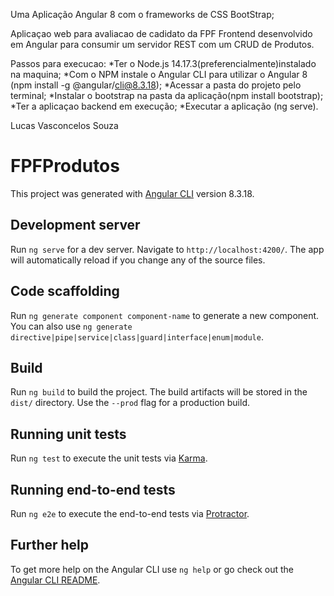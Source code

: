 Uma Aplicação Angular 8 com o frameworks de CSS BootStrap;

Aplicaçao web para avaliacao de cadidato da FPF Frontend desenvolvido em Angular para consumir um servidor REST com um CRUD de Produtos.

Passos para execucao:
*Ter o Node.js 14.17.3(preferencialmente)instalado na maquina;
*Com o NPM instale o Angular CLI para utilizar o Angular 8 (npm install -g @angular/cli@8.3.18);
*Acessar a pasta do projeto pelo terminal;
*Instalar o bootstrap na pasta da aplicação(npm install bootstrap);
*Ter a aplicaçao backend em execução;
*Executar a aplicação (ng serve).

Lucas Vasconcelos Souza



# FPFProdutos

This project was generated with [Angular CLI](https://github.com/angular/angular-cli) version 8.3.18.

## Development server

Run `ng serve` for a dev server. Navigate to `http://localhost:4200/`. The app will automatically reload if you change any of the source files.

## Code scaffolding

Run `ng generate component component-name` to generate a new component. You can also use `ng generate directive|pipe|service|class|guard|interface|enum|module`.

## Build

Run `ng build` to build the project. The build artifacts will be stored in the `dist/` directory. Use the `--prod` flag for a production build.

## Running unit tests

Run `ng test` to execute the unit tests via [Karma](https://karma-runner.github.io).

## Running end-to-end tests

Run `ng e2e` to execute the end-to-end tests via [Protractor](http://www.protractortest.org/).

## Further help

To get more help on the Angular CLI use `ng help` or go check out the [Angular CLI README](https://github.com/angular/angular-cli/blob/master/README.md).
